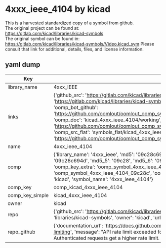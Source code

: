 # 4xxx_ieee_4104 by kicad  
This is a harvested standardized copy of a symbol from github.  
The original project can be found at:  
https://gitlab.com/kicad/libraries/kicad-symbols  
The original symbol can be found in:
https://gitlab.com/kicad/libraries/kicad-symbols/Video.kicad_sym
Please consult that link for additional, details, files, and license information.  
## yaml dump  
| Key | Value |  
| --- | --- |  
| library_name | 4xxx_IEEE |  
| links | {'github_src': 'https://gitlab.com/kicad/libraries/kicad-symbols/Video.kicad_sym', 'github_src_repo': 'https://gitlab.com/kicad/libraries/kicad-symbols', 'oomp_bot': 'kicad_4xxx_ieee_4104/working', 'oomp_bot_github': 'https://github.com/oomlout/oomlout_oomp_symbol_bot/tree/main/kicad_4xxx_ieee_4104/working', 'oomp_doc': 'kicad_4xxx_ieee_4104/working', 'oomp_doc_github': 'https://github.com/oomlout/oomlout_oomp_symbol_doc/tree/main/kicad_4xxx_ieee_4104/working', 'oomp_src_flat': 'symbols_flat/kicad_4xxx_ieee_4104/working', 'oomp_src_flat_github': 'https://github.com/oomlout/oomlout_oomp_symbol_src/tree/main/kicad_4xxx_ieee_4104/working'} |  
| name | 4xxx_ieee_4104 |  
| oomp | {'library_name': '4xxx_ieee', 'md5': '09c28c694d92769e2a045496ce5eb481', 'md5_10': '09c28c694d', 'md5_5': '09c28', 'md5_6': '09c28c', 'oomp_key': 'oomp_4xxx_ieee_4104', 'oomp_key_extra': 'oomp_symbol_4xxx_ieee_4104', 'oomp_key_full': 'oomp_symbol_4xxx_ieee_4104_09c28c', 'oomp_key_simple': '4xxx_ieee_4104', 'owner_name': 'kicad', 'symbol_name': '4xxx_ieee_4104'} |  
| oomp_key | oomp_kicad_4xxx_ieee_4104 |  
| oomp_key_simple | kicad_4xxx_ieee_4104 |  
| owner | kicad |  
| repo | {'github_src': 'https://gitlab.com/kicad/libraries/kicad-symbols/Video.kicad_sym', 'name': 'libraries/kicad-symbols', 'owner': 'kicad', 'url': 'https://gitlab.com/kicad/libraries/kicad-symbols'} |  
| repo_github | {'documentation_url': 'https://docs.github.com/rest/overview/resources-in-the-rest-api#rate-limiting', 'message': "API rate limit exceeded for 84.66.173.59. (But here's the good news: Authenticated requests get a higher rate limit. Check out the documentation for more details.)"} |  

